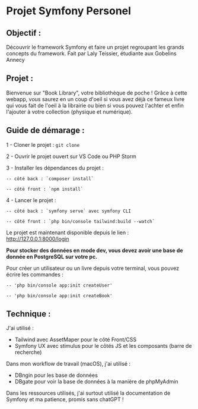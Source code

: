 # Projet Symfony Personel

## Objectif : 
Découvrir le framework Symfony et faire un projet regroupant les grands concepts du framework.
Fait par Laly Teissier, étudiante aux Gobelins Annecy

## Projet :
Bienvenue sur "Book Library", votre bibliothèque de poche !
Grâce à cette webapp, vous saurez en un coup d'oeil si vous avez déjà ce fameux livre qui vous fait de l'oeil à la librairie ou bien si vous pouvez l'achter et enfin l'ajouter à votre collection (physique et numérique).


## Guide de démarage :

1 - Cloner le projet : `git clone `

2 - Ouvrir le projet ouvert sur VS Code ou PHP Storm

3 - Installer les dépendances du projet : 
   
    -- côté back : `composer install`
    
    -- côté front : `npm install`

4 - Lancer le projet :
    
    -- côté back : `symfony serve` avec symfony CLI
    
    -- côté front : `php bin/console tailwind:build --watch`

Le projet est maintenant disponible depuis le lien : http://127.0.0.1:8000/login


**Pour stocker des données en mode dev, vous devez avoir une base de donnée en PostgreSQL sur votre pc.**

Pour créer un utilisateur ou un livre depuis votre terminal, vous pouvez écrire les commandes :

    -- 'php bin/console app:init createUser'

    -- 'php bin/console app:init createBook'



## Technique :

J'ai utilisé :

- Tailwind avec AssetMaper pour le côté Front/CSS 
- Symfony UX avec stimulus pour le côtés JS et les composants (barre de recherche)


Dans mon workflow de travail (macOS), j'ai utilisé :

- DBngin pour les base de données
- DBgate pour voir la base de données à la manière de phpMyAdmin

Dans les ressources utilisés, j'ai surtout utilisé la documentation de Symfony et ma patience, promis sans chatGPT !
